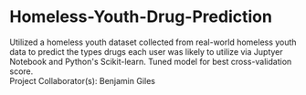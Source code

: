 # Homeless-Youth-Drug-Prediction
Utilized a homeless youth dataset collected from real-world homeless youth data to predict the types drugs each user was likely to utilize via Juptyer Notebook and Python's Scikit-learn.  Tuned model for best cross-validation score.
<br/>
Project Collaborator(s): Benjamin Giles

